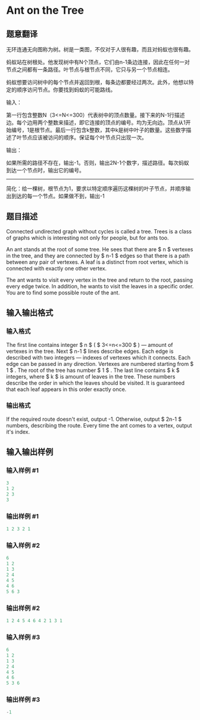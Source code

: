 # Ant on the Tree

## 题意翻译

无环连通无向图称为树。树是一类图，不仅对于人很有趣，而且对蚂蚁也很有趣。

蚂蚁站在树根处。他发现树中有N个顶点，它们由n-1条边连接，因此在任何一对节点之间都有一条路径。叶节点与根节点不同，它只与另一个节点相连。

蚂蚁想要访问树中的每个节点并返回到根，每条边都要经过两次。此外，他想以特定的顺序访问节点。你要找到蚂蚁的可能路线。

输入：

第一行包含整数N（3<=N<=300）代表树中的顶点数量。接下来的N-1行描述边。每个边用两个整数来描述，即它连接的顶点的编号。均为无向边。顶点从1开始编号，1是根节点。最后一行包含k整数，其中k是树中叶子的数量。这些数字描述了叶节点应该被访问的顺序。保证每个叶节点只出现一次。

输出：

如果所需的路径不存在，输出-1。否则，输出2N-1个数字，描述路径。每次蚂蚁到达一个节点时，输出它的编号。

------------

简化：给一棵树，根节点为1，要求以特定顺序遍历这棵树的叶子节点，并顺序输出到达的每一个节点。如果做不到，输出-1

## 题目描述

Connected undirected graph without cycles is called a tree. Trees is a class of graphs which is interesting not only for people, but for ants too.

An ant stands at the root of some tree. He sees that there are $ n $ vertexes in the tree, and they are connected by $ n-1 $ edges so that there is a path between any pair of vertexes. A leaf is a distinct from root vertex, which is connected with exactly one other vertex.

The ant wants to visit every vertex in the tree and return to the root, passing every edge twice. In addition, he wants to visit the leaves in a specific order. You are to find some possible route of the ant.

## 输入输出格式

### 输入格式

The first line contains integer $ n $ ( $ 3<=n<=300 $ ) — amount of vertexes in the tree. Next $ n-1 $ lines describe edges. Each edge is described with two integers — indexes of vertexes which it connects. Each edge can be passed in any direction. Vertexes are numbered starting from $ 1 $ . The root of the tree has number $ 1 $ . The last line contains $ k $ integers, where $ k $ is amount of leaves in the tree. These numbers describe the order in which the leaves should be visited. It is guaranteed that each leaf appears in this order exactly once.

### 输出格式

If the required route doesn't exist, output -1. Otherwise, output $ 2n-1 $ numbers, describing the route. Every time the ant comes to a vertex, output it's index.

## 输入输出样例

### 输入样例 #1

```cpp
3
1 2
2 3
3

```
### 输出样例 #1

```cpp
1 2 3 2 1 
```


### 输入样例 #2

```cpp
6
1 2
1 3
2 4
4 5
4 6
5 6 3

```
### 输出样例 #2

```cpp
1 2 4 5 4 6 4 2 1 3 1 
```


### 输入样例 #3

```cpp
6
1 2
1 3
2 4
4 5
4 6
5 3 6

```
### 输出样例 #3

```cpp
-1

```
